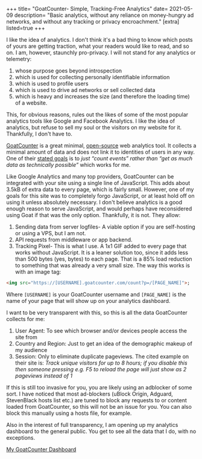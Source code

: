+++
title= "GoatCounter- Simple, Tracking-Free Analytics"
date= 2021-05-09
description= "Basic analytics, without any reliance on money-hungry ad networks, and without any tracking or privacy encroachment."
[extra]
listed=true
+++

I like the idea of analytics. I don't think it's a bad thing to know which posts of yours are getting traction, what your readers would like to read, and so on. I am, however, staunchly pro-privacy. I will not stand for any analytics or telemetry: 

1. whose purpose goes beyond introspection
1. which is used for collecting personally identifiable information
1. which is used to profile users
1. which is used to drive ad networks or sell collected data
1. which is heavy and increases the size (and therefore the loading time) of a website.

This, for obvious reasons, rules out the likes of some of the most popular analytics tools like Google and Facebook Analytics. I like the idea of analytics, but refuse to sell my soul or the visitors on my website for it. Thankfully, I don't have to.

[GoatCounter](https://goatcounter.com/) is a great minimal, [open-source](https://github.com/zgoat/goatcounter/) web analytics tool. It collects a minimal amount of data and does not link it to identities of users in any way. One of their [stated goals](https://www.goatcounter.com/why) is to *just “count events” rather than “get as much data as technically possible”* which works for me.

Like Google Analytics and many top providers, GoatCounter can be integrated with your site using a single line of JavaScript. This adds about 3.5kB of extra data to every page, which is fairly small. However, one of my goals for this site was to completely forgo JavaScript, or at least hold off on using it unless absolutely necessary. I don't believe analytics is a good enough reason to serve JavaScript, and would perhaps have reconsidered using Goat if that was the only option. Thankfully, it is not. They allow:

1. Sending data from server logfiles- A viable option if you are self-hosting or using a VPS, but I am not.
1. API requests from middleware or app backend.
1. Tracking Pixel- This is what I use. A 1x1 GIF added to every page that works without JavaScript. It is a leaner solution too, since it adds less than 500 bytes (yes, bytes) to each page. That is a 85% load reduction to something that was already a very small size. The way this works is with an image tag:

```html
<img src="https://[USERNAME].goatcounter.com/count?p=/[PAGE_NAME]">;
```

Where `[USERNAME]` is your GoatCounter username and `[PAGE_NAME]` is the name of your page that will show up on your analytics dashboard.

I want to be very transparent with this, so this is all the data GoatCounter collects for me:

1. User Agent: To see which browser and/or devices people access the site from
1. Country and Region: Just to get an idea of the demographic makeup of my audience
1. Session: Only to eliminate duplicate pageviews. The cited example on their site is: *Track unique visitors for up to 8 hours; if you disable this then someone pressing e.g. F5 to reload the page will just show as 2 pageviews instead of 1*

If this is still too invasive for you, you are likely using an adblocker of some sort. I have noticed that most ad-blockers (uBlock Origin, Adguard, StevenBlack hosts list etc.) are tuned to block any requests to or content loaded from GoatCounter, so this will not be an issue for you. You can also block this manually using a hosts file, for example.

Also in the interest of full transparency, I am opening up my analytics dashboard to the general public. You get to see all the data that I do, with no exceptions.

[My GoatCounter Dashboard](https://ronit.goatcounter.com)
